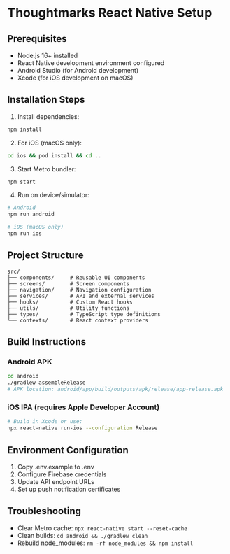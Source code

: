 # Thoughtmarks React Native Setup

## Prerequisites
- Node.js 16+ installed
- React Native development environment configured
- Android Studio (for Android development)
- Xcode (for iOS development on macOS)

## Installation Steps

1. Install dependencies:
```bash
npm install
```

2. For iOS (macOS only):
```bash
cd ios && pod install && cd ..
```

3. Start Metro bundler:
```bash
npm start
```

4. Run on device/simulator:
```bash
# Android
npm run android

# iOS (macOS only)
npm run ios
```

## Project Structure

```
src/
├── components/     # Reusable UI components
├── screens/        # Screen components
├── navigation/     # Navigation configuration
├── services/       # API and external services
├── hooks/          # Custom React hooks
├── utils/          # Utility functions
├── types/          # TypeScript type definitions
└── contexts/       # React context providers
```

## Build Instructions

### Android APK
```bash
cd android
./gradlew assembleRelease
# APK location: android/app/build/outputs/apk/release/app-release.apk
```

### iOS IPA (requires Apple Developer Account)
```bash
# Build in Xcode or use:
npx react-native run-ios --configuration Release
```

## Environment Configuration
1. Copy .env.example to .env
2. Configure Firebase credentials
3. Update API endpoint URLs
4. Set up push notification certificates

## Troubleshooting
- Clear Metro cache: `npx react-native start --reset-cache`
- Clean builds: `cd android && ./gradlew clean`
- Rebuild node_modules: `rm -rf node_modules && npm install`
